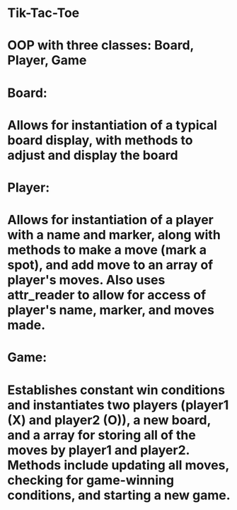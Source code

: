 # Tik-Tac-Toe 

# OOP with three classes: Board, Player, Game

# Board:
# Allows for instantiation of a typical board display, with methods to adjust and    display the board

# Player:
# Allows for instantiation of a player with a name and marker, along with methods to make a move (mark a spot), and add move to an array of player's moves. Also uses attr_reader to allow for access of player's name, marker, and moves made.

# Game:
# Establishes constant win conditions and instantiates two players (player1 (X) and player2 (O)), a new board, and a array for storing all of the moves by player1 and player2. Methods include updating all moves, checking for game-winning conditions, and starting a new game.
